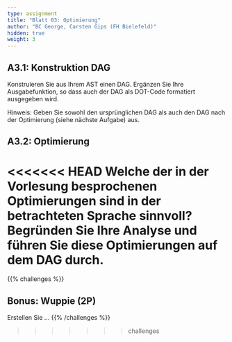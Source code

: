 ```yaml
---
type: assignment
title: "Blatt 03: Optimierung"
author: "BC George, Carsten Gips (FH Bielefeld)"
hidden: true
weight: 3
---
```



## A3.1: Konstruktion DAG

Konstruieren Sie aus Ihrem AST einen DAG. Ergänzen Sie Ihre Ausgabefunktion, so dass auch
der DAG als DOT-Code formatiert ausgegeben wird.

Hinweis: Geben Sie sowohl den ursprünglichen DAG als auch den DAG nach der Optimierung (siehe
nächste Aufgabe) aus.


## A3.2: Optimierung

<<<<<<< HEAD
Welche der in der Vorlesung besprochenen Optimierungen sind in der betrachteten Sprache sinnvoll?
Begründen Sie Ihre Analyse und führen Sie diese Optimierungen auf dem DAG durch.
=======


{{% challenges %}}
## Bonus: Wuppie (2P)
Erstellen Sie ...
{{% /challenges %}}
>>>>>>> challenges
